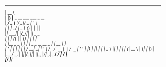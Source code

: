   _____                                                     
 |  __ \                                                    
 | |__) |__ _ __ ___  ___  _ __                             
 |  ___/ _ \ '__/ __|/ _ \| '_ \                            
 | |  |  __/ |  \__ \ (_) | | | |                           
 |_|   \___|_|  |___/\___/|_| |_|             _       _     
 | |           | (_)   | | (_)               | |     | |    
 | |__  _   _  | |_ ___| |_ _ _ __   __ _ ___| | __ _| |__  
 | '_ \| | | | | | / __| __| | '_ \ / _` / __| |/ _` | '_ \ 
 | |_) | |_| | | | \__ \ |_| | | | | (_| \__ \ | (_| | |_) |
 |_.__/ \__, | |_|_|___/\__|_|_| |_|\__, |___/_|\__,_|_.__/ 
         __/ |                       __/ |                  
        |___/                       |___/                   
